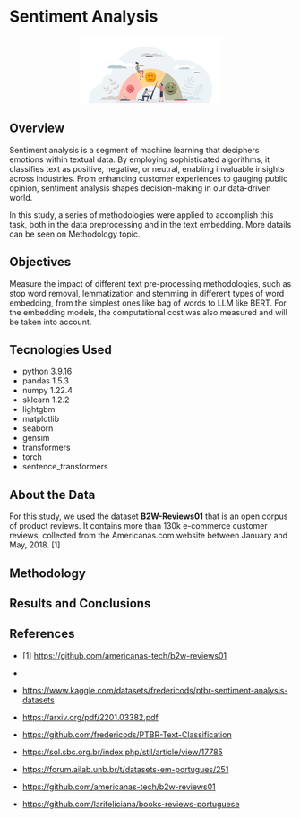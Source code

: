 # Sentiment Analysis
<p align="center">
<img src="images\sent_analysis_cover.png" class="center" width="50%"/>
</p>

## Overview
Sentiment analysis is a segment of machine learning that deciphers emotions within textual data. By employing sophisticated algorithms, it classifies text as positive, negative, or neutral, enabling invaluable insights across industries. From enhancing customer experiences to gauging public opinion, sentiment analysis shapes decision-making in our data-driven world.

In this study, a series of methodologies were applied to accomplish this task, both in the data preprocessing and in the text embedding. More datails can be seen on Methodology topic.

## Objectives
Measure the impact of different text pre-processing methodologies, such as stop word removal, lemmatization and stemming in different types of word embedding, from the simplest ones like bag of words to LLM like BERT. For the embedding models, the computational cost was also measured and will be taken into account.

## Tecnologies Used
* python 3.9.16
* pandas 1.5.3
* numpy 1.22.4
* sklearn 1.2.2
* lightgbm
* matplotlib
* seaborn
* gensim
* transformers
* torch
* sentence_transformers

## About the Data
For this study, we used the dataset **B2W-Reviews01** that is an open corpus of product reviews. It contains more than 130k e-commerce customer reviews, collected from the Americanas.com website between January and May, 2018. [1]

## Methodology

## Results and Conclusions

## References
* [1] https://github.com/americanas-tech/b2w-reviews01
* 
* https://www.kaggle.com/datasets/fredericods/ptbr-sentiment-analysis-datasets
* https://arxiv.org/pdf/2201.03382.pdf
* https://github.com/fredericods/PTBR-Text-Classification

  
* https://sol.sbc.org.br/index.php/stil/article/view/17785
* https://forum.ailab.unb.br/t/datasets-em-portugues/251
* https://github.com/americanas-tech/b2w-reviews01
* https://github.com/larifeliciana/books-reviews-portuguese
